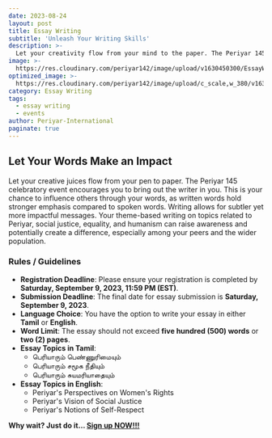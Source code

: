 ```yaml
---
date: 2023-08-24
layout: post
title: Essay Writing
subtitle: 'Unleash Your Writing Skills'
description: >-
  Let your creativity flow from your mind to the paper. The Periyar 145 celebratory event encourages you to express yourself through writing. This is your opportunity to influence others with your words...
image: >-
  https://res.cloudinary.com/periyar142/image/upload/v1630450300/EssayWriting_upbjln.jpg
optimized_image: >-
  https://res.cloudinary.com/periyar142/image/upload/c_scale,w_380/v1630450300/EssayWriting_upbjln.jpg
category: Essay Writing
tags:
  - essay writing
  - events
author: Periyar-International
paginate: true
---
```


## Let Your Words Make an Impact

Let your creative juices flow from your pen to paper. The Periyar 145 celebratory event encourages you to bring out the writer in you. This is your chance to influence others through your words, as written words hold stronger emphasis compared to spoken words. Writing allows for subtler yet more impactful messages. Your theme-based writing on topics related to Periyar, social justice, equality, and humanism can raise awareness and potentially create a difference, especially among your peers and the wider population.

### Rules / Guidelines
- **Registration Deadline**: Please ensure your registration is completed by **Saturday, September 9, 2023, 11:59 PM (EST)**.
- **Submission Deadline**: The final date for essay submission is **Saturday, September 9, 2023**.
- **Language Choice**: You have the option to write your essay in either **Tamil** or **English**.
- **Word Limit**: The essay should not exceed **five hundred (500) words** or **two (2) pages**.
- **Essay Topics in Tamil**:
  - பெரியாரும் பெண்ணுரிமையும்
  - பெரியாரும் சமூக நீதியும்
  - பெரியாரும் சுயமரியாதையும்
- **Essay Topics in English**:
  - Periyar's Perspectives on Women's Rights
  - Periyar's Vision of Social Justice
  - Periyar's Notions of Self-Respect 
  
**Why wait? Just do it… [Sign up NOW!!!](/register/)**